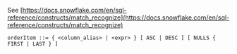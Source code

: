 See [https://docs.snowflake.com/en/sql-reference/constructs/match_recognize](https://docs.snowflake.com/en/sql-reference/constructs/match_recognize)
```
orderItem ::= { <column_alias> | <expr> } [ ASC | DESC ] [ NULLS { FIRST | LAST } ]
```
